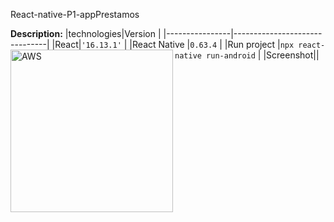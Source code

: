 React-native-P1-appPrestamos

**Description:**
|technologies|Version                          |
|----------------|-------------------------------|
|React|`'16.13.1'`            |
|React Native          |`0.63.4`            |
|Run project          |`npx react-native run-android`       |
|Screenshot|<img align="left" alt="AWS" width="260px" src="https://github.com/leonmatias2015/React-native-P1-appPrestamos/blob/master/cotizador-app.png" />|



